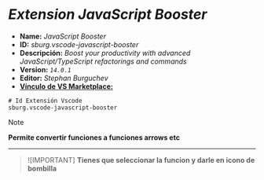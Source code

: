 <!-- Autor: Daniel Benjamin Perez Morales -->
<!-- GitHub: https://github.com/D4nitrix13 -->
<!-- GitLab: https://gitlab.com/D4nitrix13 -->
<!-- Correo electrónico: danielperezdev@proton.me -->

# ***Extension JavaScript Booster***

- **Name:** *JavaScript Booster*
- **ID:** *sburg.vscode-javascript-booster*
- **Descripción:** *Boost your productivity with advanced JavaScript/TypeScript refactorings and commands*
- **Version:** *`14.0.1`*
- **Editor:** *Stephan Burguchev*
- **[Vínculo de VS Marketplace:](https://marketplace.visualstudio.com/items?itemName=sburg.vscode-javascript-booster "https://marketplace.visualstudio.com/items?itemName=sburg.vscode-javascript-booster")**

```plaintext
# Id Extensión Vscode
sburg.vscode-javascript-booster
```

> [!NOTE]
> **Permite convertir funciones a funciones arrows etc**

---

> ![IMPORTANT]
> **Tienes que seleccionar la funcion y darle en icono de bombilla**

